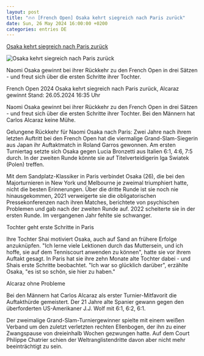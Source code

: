 ```yaml
---
layout: post
title: "🔥🔥 [French Open] Osaka kehrt siegreich nach Paris zurück"
date: Sun, 26 May 2024 16:00:00 +0200
categories: entries DE
---
```

[Osaka kehrt siegreich nach Paris zurück](https://www.sportschau.de/tennis/french-open/osaka-kehrt-siegreich-nach-paris-zurueck,french-open-210.html)

![Osaka kehrt siegreich nach Paris zurück](https://images.sportschau.de/image/e7e33d67-bad3-4a30-b5b4-6bfda3071bc5/AAABj7T0aGI/AAABjwnlFvA/16x9-1280/tennis-french-open-osaka-102.jpg)

Naomi Osaka gewinnt bei ihrer Rückkehr zu den French Open in drei Sätzen - und freut sich über die ersten Schritte ihrer Tochter.

French Open 2024 Osaka kehrt siegreich nach Paris zurück, Alcaraz gewinnt Stand: 26.05.2024 16:35 Uhr

Naomi Osaka gewinnt bei ihrer Rückkehr zu den French Open in drei Sätzen - und freut sich über die ersten Schritte ihrer Tochter. Bei den Männern hat Carlos Alcaraz keine Mühe.

Gelungene Rückkehr für Naomi Osaka nach Paris: Zwei Jahre nach ihrem letzten Auftritt bei den French Open hat die viermalige Grand-Slam-Siegerin aus Japan ihr Auftaktmatch in Roland Garros gewonnen. Am ersten Turniertag setzte sich Osaka gegen Lucia Bronzetti aus Italien 6:1, 4:6, 7:5 durch. In der zweiten Runde könnte sie auf Titelverteidigerin Iga Swiatek (Polen) treffen.

Mit dem Sandplatz-Klassiker in Paris verbindet Osaka (26), die bei den Majorturnieren in New York und Melbourne je zweimal triumphiert hatte, nicht die besten Erinnerungen. Über die dritte Runde ist sie noch nie hinausgekommen, 2021 verweigerte sie die obligatorischen Pressekonferenzen nach ihren Matches, berichtete von psychischen Problemen und gab nach der zweiten Runde auf. 2022 scheiterte sie in der ersten Runde. Im vergangenen Jahr fehlte sie schwanger.

Tochter geht erste Schritte in Paris

Ihre Tochter Shai motiviert Osaka, auch auf Sand an frühere Erfolge anzuknüpfen. "Ich lerne viele Lektionen durch das Muttersein, und ich hoffe, sie auf dem Tenniscourt anwenden zu können", hatte sie vor ihrem Auftakt gesagt. In Paris hat sie ihre zehn Monate alte Tochter dabei - und Shais erste Schritte beobachtet. "Ich war so glücklich darüber", erzählte Osaka, "es ist so schön, sie hier zu haben."

Alcaraz ohne Probleme

Bei den Männern hat Carlos Alcaraz als erster Turnier-Mitfavorit die Auftakthürde gemeistert. Der 21 Jahre alte Spanier gewann gegen den überforderten US-Amerikaner J.J. Wolf mit 6:1, 6:2, 6:1.

Der zweimalige Grand-Slam-Turniergewinner spielte mit einem weißen Verband um den zuletzt verletzten rechten Ellenbogen, der ihn zu einer Zwangspause von dreieinhalb Wochen gezwungen hatte. Auf dem Court Philippe Chatrier schien der Weltranglistendritte davon aber nicht mehr beeinträchtigt zu sein.


